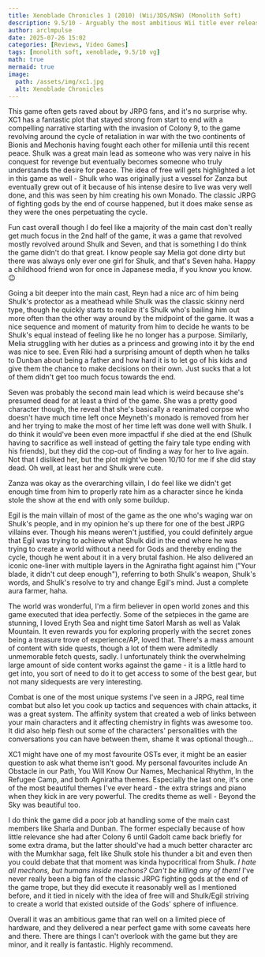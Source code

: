 ```yaml
---
title: Xenoblade Chronicles 1 (2010) (Wii/3DS/NSW) (Monolith Soft)
description: 9.5/10 - Arguably the most ambitious Wii title ever released.
author: arclmpulse
date: 2025-07-26 15:02
categories: [Reviews, Video Games]
tags: [monolith soft, xenoblade, 9.5/10 vg]
math: true
mermaid: true
image:
  path: /assets/img/xc1.jpg
  alt: Xenoblade Chronicles
---
```


This game often gets raved about by JRPG fans, and it's no surprise why. XC1 has a fantastic plot that stayed strong from start to end with a compelling narrative starting with the invasion of Colony 9, to the game revolving around the cycle of retaliation in war with the two continents of Bionis and Mechonis having fought each other for millenia until this recent peace. Shulk was a great main lead as someone who was very naive in his conquest for revenge but eventually becomes someone who truly understands the desire for peace. The idea of free will gets highlighted a lot in this game as well - Shulk who was originally just a vessel for Zanza but eventually grew out of it because of his intense desire to live was very well done, and this was seen by him creating his own Monado. The classic JRPG of fighting gods by the end of course happened, but it does make sense as they were the ones perpetuating the cycle.

Fun cast overall though I do feel like a majority of the main cast don't really get much focus in the 2nd half of the game, it was a game that revolved mostly revolved around Shulk and Seven, and that is something I do think the game didn't do that great. I know people say Melia got done dirty but there was always only ever one girl for Shulk, and that's Seven haha. Happy a childhood friend won for once in Japanese media, if you know you know. 😉

Going a bit deeper into the main cast, Reyn had a nice arc of him being Shulk's protector as a meathead while Shulk was the classic skinny nerd type, though he quickly starts to realize it's Shulk who's bailing him out more often than the other way around by the midpoint of the game. It was a nice sequence and moment of maturity from him to decide he wants to be Shulk's equal instead of feeling like he no longer has a purpose. Similarly, Melia struggling with her duties as a princess and growing into it by the end was nice to see. Even Riki had a surprising amount of depth when he talks to Dunban about being a father and how hard it is to let go of his kids and give them the chance to make decisions on their own. Just sucks that a lot of them didn't get too much focus towards the end.

Seven was probably the second main lead which is weird because she's presumed dead for at least a third of the game. She was a pretty good character though, the reveal that she's basically a reanimated corpse who doesn't have much time left once Meyneth's monado is removed from her and her trying to make the most of her time left was done well with Shulk. I do think it would've been even more impactful if she died at the end (Shulk having to sacrifice as well instead of getting the fairy tale type ending with his friends), but they did the cop-out of finding a way for her to live again. Not that I disliked her, but the plot might've been 10/10 for me if she did stay dead. Oh well, at least her and Shulk were cute.

Zanza was okay as the overarching villain, I do feel like we didn't get enough time from him to properly rate him as a character since he kinda stole the show at the end with only some buildup.

Egil is the main villain of most of the game as the one who's waging war on Shulk's people, and in my opinion he's up there for one of the best JRPG villains ever. Though his means weren't justified, you could definitely argue that Egil was trying to achieve what Shulk did in the end where he was trying to create a world without a need for Gods and thereby ending the cycle, though he went about it in a very brutal fashion. He also delivered an iconic one-liner with multiple layers in the Agniratha fight against him ("Your blade, it didn't cut deep enough"), referring to both Shulk's weapon, Shulk's words, and Shulk's resolve to try and change Egil's mind. Just a complete aura farmer, haha.

The world was wonderful, I'm a firm believer in open world zones and this game executed that idea perfectly. Some of the setpieces in the game are stunning, I loved Eryth Sea and night time Satorl Marsh as well as Valak Mountain. It even rewards you for exploring properly with the secret zones being a treasure trove of experience/AP, loved that. There's a mass amount of content with side quests, though a lot of them were admitedly unmemorable fetch quests, sadly. I unfortunately think the overwhelming large amount of side content works against the game - it is a little hard to get into, you sort of need to do it to get access to some of the best gear, but not many sidequests are very interesting.

Combat is one of the most unique systems I've seen in a JRPG, real time combat but also let you cook up tactics and sequences with chain attacks, it was a great system. The affinity system that created a web of links between your main characters and it affecting chemistry in fights was awesome too. It did also help flesh out some of the characters' personalities with the conversations you can have between them, shame it was optional though...

XC1 might have one of my most favourite OSTs ever, it might be an easier question to ask what theme isn't good. My personal favourites include An Obstacle in our Path, You Will Know Our Names, Mechanical Rhythm, In the Refugee Camp, and both Agniratha themes. Especially the last one, it's one of the most beautiful themes I've ever heard - the extra strings and piano when they kick in are very powerful. The credits theme as well - Beyond the Sky was beautiful too.

I do think the game did a poor job at handling some of the main cast members like Sharla and Dunban. The former especially because of how little relevance she had after Colony 6 until Gadolt came back briefly for some extra drama, but the latter should've had a much better character arc with the Mumkhar saga, felt like Shulk stole his thunder a bit and even then you could debate that that moment was kinda hypocritical from Shulk. _I hate all mechons, but humans inside mechons? Can't be killing any of them!_ I've never really been a big fan of the classic JRPG fighting gods at the end of the game trope, but they did execute it reasonably well as I mentioned before, and it tied in nicely with the idea of free will and Shulk/Egil striving to create a world that existed outside of the Gods' sphere of influence.

Overall it was an ambitious game that ran well on a limited piece of hardware, and they delivered a near perfect game with some caveats here and there. There are things I can't overlook with the game but they are minor, and it really is fantastic. Highly recommend.
